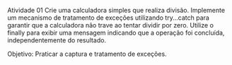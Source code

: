 Atividade 01
Crie uma calculadora simples que realiza divisão. 
Implemente um mecanismo de tratamento de exceções utilizando try...catch para garantir que a calculadora não trave ao tentar dividir por zero. 
Utilize o finally para exibir uma mensagem indicando que a operação foi concluída, independentemente do resultado.

Objetivo:
Praticar a captura e tratamento de exceções.
